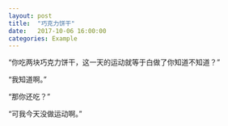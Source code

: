 ```yaml
---
layout: post
title:  "巧克力饼干"
date:   2017-10-06 16:00:00
categories: Example
---
```


“你吃两块巧克力饼干，这一天的运动就等于白做了你知道不知道？”

“我知道啊。”

“那你还吃？”

“可我今天没做运动啊。”